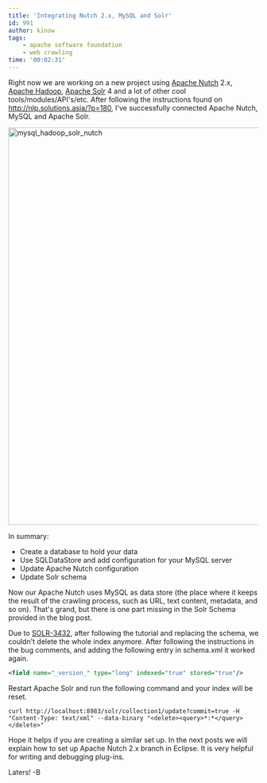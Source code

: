 ```yaml
---
title: 'Integrating Nutch 2.x, MySQL and Solr'
id: 991
author: kinow
tags: 
    - apache software foundation
    - web crawling
time: '00:02:31'
---
```

<p>Right now we are working on a new project using <a href="http://nutch.apache.org" title="Apache Nutch">Apache Nutch</a> 2.x, <a href="http://hadoop.apache.org" title="Apache Hadoop">Apache Hadoop</a>, <a href="http://solr.apache.org" title="Apache Solr">Apache Solr</a> 4 and a lot of other cool tools/modules/API's/etc. After following the instructions found on <a href="http://nlp.solutions.asia/?p=180" title="http://nlp.solutions.asia/?p=180">http://nlp.solutions.asia/?p=180</a>, I've successfully connected Apache Nutch, MySQL and Apache Solr.</p>

<p><img src="{{ assets.mysql_hadoop_solr_nutch }}" alt="mysql_hadoop_solr_nutch" title="mysql_hadoop_solr_nutch" width="800" class="aligncenter size-medium wp-image-994" /></p>

<p>In summary:</p>

<ul>
<li>Create a database to hold your data</li>
<li>Use SQLDataStore and add configuration for your MySQL server</li>
<li>Update Apache Nutch configuration</li>
<li>Update Solr schema</li>
</ul>

<p>Now our Apache Nutch uses MySQL as data store (the place where it keeps the result of the crawling process, such as URL,  text content, metadata, and so on). That's grand, but there is one part missing in the Solr Schema provided in the blog post.</p> 

<p>Due to <a href="https://issues.apache.org/jira/browse/SOLR-3432" title="SOLR-3432">SOLR-3432</a>, after following the tutorial and replacing the schema, we couldn't delete the whole index anymore. After following the instructions in the bug comments, and adding the following entry in schema.xml it worked again.</p>

<!--more-->

```xml
<field name="_version_" type="long" indexed="true" stored="true"/>
```

<p>Restart Apache Solr and run the following command and your index will be reset.</p>

```shell
curl http://localhost:8983/solr/collection1/update?commit=true -H "Content-Type: text/xml" --data-binary "<delete><query>*:*</query></delete>"
```

<p>Hope it helps if you are creating a similar set up. In the next posts we will explain how to set up Apache Nutch 2.x branch in Eclipse. It is very helpful for writing and debugging plug-ins.</p>

<p>Laters! -B</p>